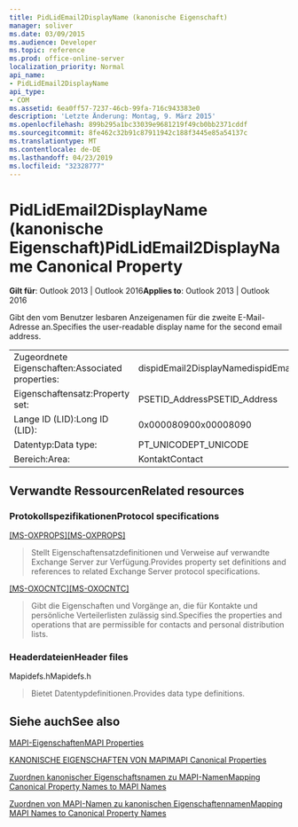 ```yaml
---
title: PidLidEmail2DisplayName (kanonische Eigenschaft)
manager: soliver
ms.date: 03/09/2015
ms.audience: Developer
ms.topic: reference
ms.prod: office-online-server
localization_priority: Normal
api_name:
- PidLidEmail2DisplayName
api_type:
- COM
ms.assetid: 6ea0ff57-7237-46cb-99fa-716c943383e0
description: 'Letzte Änderung: Montag, 9. März 2015'
ms.openlocfilehash: 899b295a1bc33039e9681219f49cb0bb2371cddf
ms.sourcegitcommit: 8fe462c32b91c87911942c188f3445e85a54137c
ms.translationtype: MT
ms.contentlocale: de-DE
ms.lasthandoff: 04/23/2019
ms.locfileid: "32328777"
---
```

# <a name="pidlidemail2displayname-canonical-property"></a><span data-ttu-id="b2079-103">PidLidEmail2DisplayName (kanonische Eigenschaft)</span><span class="sxs-lookup"><span data-stu-id="b2079-103">PidLidEmail2DisplayName Canonical Property</span></span>

  
  
<span data-ttu-id="b2079-104">**Gilt für**: Outlook 2013 | Outlook 2016</span><span class="sxs-lookup"><span data-stu-id="b2079-104">**Applies to**: Outlook 2013 | Outlook 2016</span></span> 
  
<span data-ttu-id="b2079-105">Gibt den vom Benutzer lesbaren Anzeigenamen für die zweite E-Mail-Adresse an.</span><span class="sxs-lookup"><span data-stu-id="b2079-105">Specifies the user-readable display name for the second email address.</span></span>
  
|||
|:-----|:-----|
|<span data-ttu-id="b2079-106">Zugeordnete Eigenschaften:</span><span class="sxs-lookup"><span data-stu-id="b2079-106">Associated properties:</span></span>  <br/> |<span data-ttu-id="b2079-107">dispidEmail2DisplayName</span><span class="sxs-lookup"><span data-stu-id="b2079-107">dispidEmail2DisplayName</span></span>  <br/> |
|<span data-ttu-id="b2079-108">Eigenschaftensatz:</span><span class="sxs-lookup"><span data-stu-id="b2079-108">Property set:</span></span>  <br/> |<span data-ttu-id="b2079-109">PSETID_Address</span><span class="sxs-lookup"><span data-stu-id="b2079-109">PSETID_Address</span></span>  <br/> |
|<span data-ttu-id="b2079-110">Lange ID (LID):</span><span class="sxs-lookup"><span data-stu-id="b2079-110">Long ID (LID):</span></span>  <br/> |<span data-ttu-id="b2079-111">0x00008090</span><span class="sxs-lookup"><span data-stu-id="b2079-111">0x00008090</span></span>  <br/> |
|<span data-ttu-id="b2079-112">Datentyp:</span><span class="sxs-lookup"><span data-stu-id="b2079-112">Data type:</span></span>  <br/> |<span data-ttu-id="b2079-113">PT_UNICODE</span><span class="sxs-lookup"><span data-stu-id="b2079-113">PT_UNICODE</span></span>  <br/> |
|<span data-ttu-id="b2079-114">Bereich:</span><span class="sxs-lookup"><span data-stu-id="b2079-114">Area:</span></span>  <br/> |<span data-ttu-id="b2079-115">Kontakt</span><span class="sxs-lookup"><span data-stu-id="b2079-115">Contact</span></span>  <br/> |
   
## <a name="related-resources"></a><span data-ttu-id="b2079-116">Verwandte Ressourcen</span><span class="sxs-lookup"><span data-stu-id="b2079-116">Related resources</span></span>

### <a name="protocol-specifications"></a><span data-ttu-id="b2079-117">Protokollspezifikationen</span><span class="sxs-lookup"><span data-stu-id="b2079-117">Protocol specifications</span></span>

<span data-ttu-id="b2079-118">[[MS-OXPROPS]](https://msdn.microsoft.com/library/f6ab1613-aefe-447d-a49c-18217230b148%28Office.15%29.aspx)</span><span class="sxs-lookup"><span data-stu-id="b2079-118">[[MS-OXPROPS]](https://msdn.microsoft.com/library/f6ab1613-aefe-447d-a49c-18217230b148%28Office.15%29.aspx)</span></span>
  
> <span data-ttu-id="b2079-119">Stellt Eigenschaftensatzdefinitionen und Verweise auf verwandte Exchange Server zur Verfügung.</span><span class="sxs-lookup"><span data-stu-id="b2079-119">Provides property set definitions and references to related Exchange Server protocol specifications.</span></span>
    
<span data-ttu-id="b2079-120">[[MS-OXOCNTC]](https://msdn.microsoft.com/library/9b636532-9150-4836-9635-9c9b756c9ccf%28Office.15%29.aspx)</span><span class="sxs-lookup"><span data-stu-id="b2079-120">[[MS-OXOCNTC]](https://msdn.microsoft.com/library/9b636532-9150-4836-9635-9c9b756c9ccf%28Office.15%29.aspx)</span></span>
  
> <span data-ttu-id="b2079-121">Gibt die Eigenschaften und Vorgänge an, die für Kontakte und persönliche Verteilerlisten zulässig sind.</span><span class="sxs-lookup"><span data-stu-id="b2079-121">Specifies the properties and operations that are permissible for contacts and personal distribution lists.</span></span>
    
### <a name="header-files"></a><span data-ttu-id="b2079-122">Headerdateien</span><span class="sxs-lookup"><span data-stu-id="b2079-122">Header files</span></span>

<span data-ttu-id="b2079-123">Mapidefs.h</span><span class="sxs-lookup"><span data-stu-id="b2079-123">Mapidefs.h</span></span>
  
> <span data-ttu-id="b2079-124">Bietet Datentypdefinitionen.</span><span class="sxs-lookup"><span data-stu-id="b2079-124">Provides data type definitions.</span></span>
    
## <a name="see-also"></a><span data-ttu-id="b2079-125">Siehe auch</span><span class="sxs-lookup"><span data-stu-id="b2079-125">See also</span></span>



[<span data-ttu-id="b2079-126">MAPI-Eigenschaften</span><span class="sxs-lookup"><span data-stu-id="b2079-126">MAPI Properties</span></span>](mapi-properties.md)
  
[<span data-ttu-id="b2079-127">KANONISCHE EIGENSCHAFTEN VON MAPI</span><span class="sxs-lookup"><span data-stu-id="b2079-127">MAPI Canonical Properties</span></span>](mapi-canonical-properties.md)
  
[<span data-ttu-id="b2079-128">Zuordnen kanonischer Eigenschaftsnamen zu MAPI-Namen</span><span class="sxs-lookup"><span data-stu-id="b2079-128">Mapping Canonical Property Names to MAPI Names</span></span>](mapping-canonical-property-names-to-mapi-names.md)
  
[<span data-ttu-id="b2079-129">Zuordnen von MAPI-Namen zu kanonischen Eigenschaftennamen</span><span class="sxs-lookup"><span data-stu-id="b2079-129">Mapping MAPI Names to Canonical Property Names</span></span>](mapping-mapi-names-to-canonical-property-names.md)

